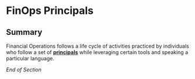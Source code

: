 # FinOps Principals

## Summary
Financial Operations follows a life cycle of activities practiced by individuals who follow a set of [**principals**](https://www.mindmeister.com/2727661067/04-finops-principles-ccovva) while leveraging certain tools and speaking a particular language.




*End of Section*
